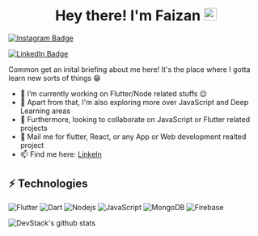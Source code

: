 <h1 align="center"> Hey there! I'm Faizan <img src="https://media.giphy.com/media/hvRJCLFzcasrR4ia7z/giphy.gif" width="25px"/></h1>

<!-- <img src="https://github.com/DevStack06/images/blob/master/My%20Video.gif" alt="side Image" align="center" width="1000" height="auto" /> -->


[![Instagram Badge](https://img.shields.io/badge/-its_faizan__king-yellow?style=flat-square&logo=instagram&logoColor=black&link=https://www.instagram.com/its_faizan__king/)](https://www.instagram.com/its_faizan__king/)

[![LinkedIn Badge](https://img.shields.io/badge/-its_faizan__king-yellow?style=flat-square&logo=linkedin&logoColor=black&link=https://www.instagram.com/its_faizan__king/)](https://www.instagram.com/its_faizan__king/)

Common get an inital briefing about me here! It's the place where I gotta learn new sorts of things :grin:

- 🔭 I’m currently working on Flutter/Node related stuffs :wink:
- 🌱 Apart from that, I'm also exploring more over JavaScript and Deep Learning areas
- 👯 Furthermore, looking to collaborate on JavaScript or Flutter related projects
- 💬 Mail me for flutter, React, or any App or Web development realted project
- 📫 Find me here: [LinkeIn](https://in.linkedin.com/in/faizan-khan-a3098221a)


## ⚡ Technologies
![Flutter](https://img.shields.io/badge/-Flutter-teal?style=flat-square&logo=Flutter)
![Dart](https://img.shields.io/badge/-Dart-E34F26?style=flat-square&logo=Dart)
![Nodejs](https://img.shields.io/badge/-Nodejs-black?style=flat-square&logo=Node.js)
![JavaScript](https://img.shields.io/badge/-JavaScript-black?style=flat-square&logo=javascript)
![MongoDB](https://img.shields.io/badge/-MongoDB-black?style=flat-square&logo=mongodb)
![Firebase](https://img.shields.io/badge/-FireBase-005571?style=flat-square&logo=firebase)


![DevStack's github stats](https://github-readme-stats.vercel.app/api?username=faizank09855)


